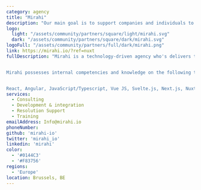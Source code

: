 ```yaml
---
category: agency
title: "Mirahi"
description: "Our main goal is to support companies and individuals to achieve the best version of themselves through technology to build a future. From consulting to training sessions to code reviews. We bring technology to the core of your projects & support you in the best possible way."
logo:
  light: "/assets/community/partners/square/light/mirahi.svg"
  dark: "/assets/community/partners/square/dark/mirahi.svg"
logoFull: "/assets/community/partners/full/dark/mirahi.png"
link: https://mirahi.io/?ref=nuxt
fullDescription: "Mirahi is a technology-driven agency who's delivers the development of software and infrastructure's projects, both for clients and internally. It covers the entire range of services from UX ideation to infrastructures implementation, as well as coaching and training in its core technologies portfolio.


Mirahi possesses internal competencies and knowledge on the following technologies:


React, Angular, JavaScript/Typescript, Vue JS, Svelte.js, Next.js, Nuxt.js, Svelte Kit, Nest.js, Ansible, Kubernetes, VM Ware, AWS, UX/UI Design/Integration (Css, Tailwind) and project management."
services:
  - Consulting
  - Development & integration
  - Resolution Support
  - Training
emailAddress: Info@mirahi.io
phoneNumber:
github: 'mirahi-io'
twitter: 'mirahi_io'
linkedin: 'mirahi'
color:
  - '#0144C3'
  - '#F83756'
regions: 
  - 'Europe'
location: Brussels, BE
---
```

